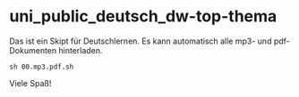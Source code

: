 # uni_public_deutsch_dw-top-thema
Das ist ein Skipt für Deutschlernen. Es kann automatisch alle mp3- und pdf-Dokumenten hinterladen.

```
sh 00.mp3.pdf.sh
```

Viele Spaß!